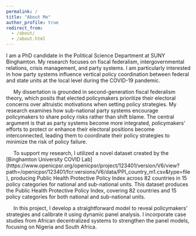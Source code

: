 ```yaml
---
permalink: /
title: "About Me"
author_profile: true
redirect_from: 
  - /about/
  - /about.html
---
```


I am a PhD candidate in the Political Science Department at SUNY Binghamton. My research focuses on fiscal federalism, intergovernmental relations, crisis management, and party systems. I am particularly interested in how party systems influence vertical policy coordination between federal and state units at the local level during the COVID-19 pandemic.
<p style="text-indent: 20px;">
My dissertation is grounded in second-generation fiscal federalism theory, which posits that elected policymakers prioritize their electoral concerns over altruistic motivations when setting policy strategies. My research examines how sub-national party systems encourage policymakers to share policy risks rather than shift blame. The central argument is that as party systems become more integrated, policymakers' efforts to protect or enhance their electoral positions become interconnected, leading them to coordinate their policy strategies to minimize the risk of policy failure.
<p style="text-indent: 20px;">
To support my research, I utilized a novel dataset created by the [Binghamton University COVID Lab](https://www.openicpsr.org/openicpsr/project/123401/version/V6/view?path=/openicpsr/123401/fcr:versions/V6/data/PPI_country_m1.csv&type=file), producing Public Health Protective Policy Index across 82 countries in 15 policy categories for national and sub-national units. This dataset produces the Public Health Protective Policy Index, covering 82 countries and 15 policy categories for both national and sub-national units.
<p style="text-indent: 20px;">
In this project, I develop a straightforward model to reveal policymakers' strategies and calibrate it using dynamic panel analysis. I incorporate case studies from African decentralized systems to strengthen the panel models, focusing on Nigeria and South Africa.

